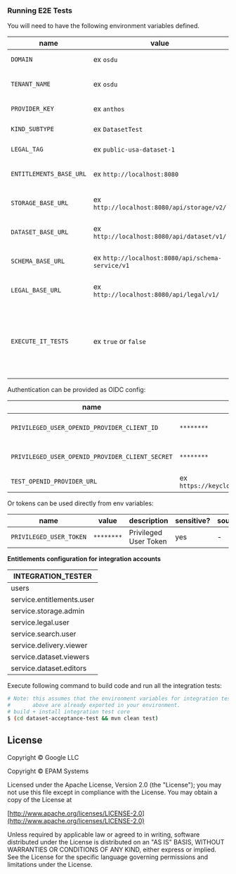 ### Running E2E Tests

You will need to have the following environment variables defined.

| name                    | value                                            | description                                                           | sensitive? | source | required |
|-------------------------|--------------------------------------------------|-----------------------------------------------------------------------|------------|--------|----------|
| `DOMAIN`                | ex `osdu`                                        | Domain name                                                           | no         | -      | yes      |
| `TENANT_NAME`           | ex `osdu`                                        | Shared Tenant name                                                    | no         | -      | yes      |
| `PROVIDER_KEY`          | ex `anthos`                                      | Provider Key                                                          | no         | -      | yes      |
| `KIND_SUBTYPE`          | ex `DatasetTest`                                 | Kind Subtype                                                          | no         | -      | yes      |
| `LEGAL_TAG`             | ex `public-usa-dataset-1`                        | Legal Tag name                                                        | no         | -      | yes      |
| `ENTITLEMENTS_BASE_URL` | ex `http://localhost:8080`                       | Entitlements service Base URL                                         | no         | -      | yes      |
| `STORAGE_BASE_URL`      | ex `http://localhost:8080/api/storage/v2/`       | Storage Service Base URL                                              | no         | -      | yes      |
| `DATASET_BASE_URL`      | ex `http://localhost:8080/api/dataset/v1/`       | Dataset Service Base URL                                              | no         | -      | yes      |
| `SCHEMA_BASE_URL`       | ex `http://localhost:8080/api/schema-service/v1` | Schema Service Base URL                                               | no         | -      | yes      |
| `LEGAL_BASE_URL`        | ex `http://localhost:8080/api/legal/v1/`         | Legal Service Base URL                                                | no         | -      | yes      |
| `EXECUTE_IT_TESTS`      | ex `true` or `false`                             | Execute exhaustive IT tests including delete operation, default false | no         | -      | no       |

Authentication can be provided as OIDC config:

| name                                            | value                                      | description                   | sensitive? | source |
|-------------------------------------------------|--------------------------------------------|-------------------------------|------------|--------|
| `PRIVILEGED_USER_OPENID_PROVIDER_CLIENT_ID`     | `********`                                 | Privileged User Client Id     | yes        | -      |
| `PRIVILEGED_USER_OPENID_PROVIDER_CLIENT_SECRET` | `********`                                 | Privileged User Client secret | yes        | -      |
| `TEST_OPENID_PROVIDER_URL`                      | ex `https://keycloak.com/auth/realms/osdu` | OpenID provider url           | yes        | -      |

Or tokens can be used directly from env variables:

| name                    | value      | description           | sensitive? | source |
|-------------------------|------------|-----------------------|------------|--------|
| `PRIVILEGED_USER_TOKEN` | `********` | Privileged User Token | yes        | -      |


**Entitlements configuration for integration accounts**

| INTEGRATION_TESTER        |
|---------------------------| 
| users                     | 
| service.entitlements.user |
| service.storage.admin     |
| service.legal.user        |
| service.search.user       |
| service.delivery.viewer   |
| service.dataset.viewers   |
| service.dataset.editors   |

Execute following command to build code and run all the integration tests:

 ```bash
 # Note: this assumes that the environment variables for integration tests as outlined
 #       above are already exported in your environment.
 # build + install integration test core
 $ (cd dataset-acceptance-test && mvn clean test)
 ```

## License

Copyright © Google LLC

Copyright © EPAM Systems

Licensed under the Apache License, Version 2.0 (the "License");
you may not use this file except in compliance with the License.
You may obtain a copy of the License at

[http://www.apache.org/licenses/LICENSE-2.0](http://www.apache.org/licenses/LICENSE-2.0)

Unless required by applicable law or agreed to in writing, software
distributed under the License is distributed on an "AS IS" BASIS,
WITHOUT WARRANTIES OR CONDITIONS OF ANY KIND, either express or implied.
See the License for the specific language governing permissions and
limitations under the License.
